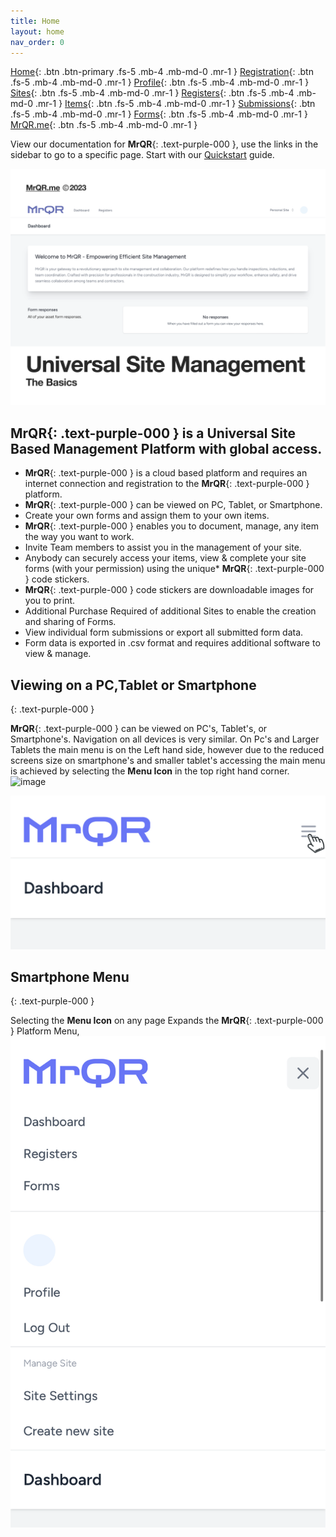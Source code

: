 ```yaml
---
title: Home
layout: home
nav_order: 0
---
```

[Home](https://docs.mrqr.me/index){: .btn .btn-primary .fs-5 .mb-4 .mb-md-0 .mr-1 }
[Registration](https://docs.mrqr.me/registration){: .btn .fs-5 .mb-4 .mb-md-0 .mr-1 }
[Profile](https://docs.mrqr.me/profile){: .btn .fs-5 .mb-4 .mb-md-0 .mr-1 }
[Sites](https://docs.mrqr.me/sites){: .btn .fs-5 .mb-4 .mb-md-0 .mr-1 }
[Registers](https://docs.mrqr.me/registers){: .btn .fs-5 .mb-4 .mb-md-0 .mr-1 }
[Items](https://docs.mrqr.me/assets){: .btn .fs-5 .mb-4 .mb-md-0 .mr-1 }
[Submissions](https://docs.mrqr.me/Submission){: .btn .fs-5 .mb-4 .mb-md-0 .mr-1 }
[Forms](https://docs.mrqr.me/docs/FormBuilder){: .btn .fs-5 .mb-4 .mb-md-0 .mr-1 }
[MrQR.me](https://mrqr.me){: .btn .fs-5 .mb-4 .mb-md-0 .mr-1 }

<html>
<head>
<style>
.button {
  padding: 5px 12px;
  text-align: center;
  text-decoration: none;
  display: inline-block;
  font-size: 12px;
  margin: 4px 2px;
  cursor: pointer; }
.button1 {background-color: #555555;} /* Black */
.button2 {background-color: white;}
.button1 {color: white;}
.button2 {color: black;}
.button1 {border: none;}
.button2 {border: 1px solid grey}
.button1 {border-radius: 5px;}
.button2 {border-radius: 5px;}
  
</style>
</head>
</html>

View our documentation for 
**MrQR**{: .text-purple-000 }, use the links in the sidebar to go to a specific page. Start with our [Quickstart](https://docs.mrqr.me/quickstart/) guide.


![The Basics](/assets/images/MrQR%20-%20The%20Basics_Page_01.png "the basics")

## **MrQR**{: .text-purple-000 } is a Universal Site Based Management Platform with global access.
* **MrQR**{: .text-purple-000 } is a cloud based platform and requires an internet connection and registration to the **MrQR**{: .text-purple-000 } platform.
* **MrQR**{: .text-purple-000 } can be viewed on PC, Tablet, or Smartphone. 
* Create your own forms and assign them to your own items.
* **MrQR**{: .text-purple-000 } enables you to document, manage, any item the way you want to work.
* Invite Team members to assist you in the management of your site.
* Anybody can securely access your items, view & complete your site forms (with your permission) using the unique* 
**MrQR**{: .text-purple-000 } code stickers.
* **MrQR**{: .text-purple-000 } code stickers are downloadable images for you to print.
* Additional Purchase Required of additional Sites to enable the creation and sharing of Forms.
* View individual form submissions or export all submitted form data.
* Form data is exported in .csv format and requires additional software to view & manage.

## Viewing on a PC,Tablet or Smartphone
{: .text-purple-000 }

**MrQR**{: .text-purple-000 } can be viewed on PC's, Tablet's, or Smartphone's. Navigation on all devices is very similar. On Pc's and Larger Tablets the main menu is on the Left hand side, however due to the reduced screens size on smartphone's and smaller tablet's accessing the main menu is achieved by selecting the **Menu Icon** in the top right hand corner.
![image](https://github.com/MrQR-me/docs/assets/153803042/888a88db-f02f-471f-b4f9-094af4681dd8)


![Index](/assets/images/MrQR_Mobile_Access_Menu.png "Smartphone menu access")

## Smartphone Menu
{: .text-purple-000 }

Selecting the **Menu Icon** on any page Expands the **MrQR**{: .text-purple-000 } Platform Menu,
![Index](/assets/images/MrQR_Mobile_Menu.png "Smartphone menu")
